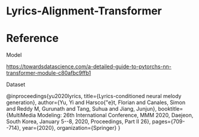 # Lyrics-Alignment-Transformer


# Reference
Model

  https://towardsdatascience.com/a-detailed-guide-to-pytorchs-nn-transformer-module-c80afbc9ffb1

Dataset

  @inproceedings{yu2020lyrics,
    title={Lyrics-conditioned neural melody generation},
    author={Yu, Yi and Harsco{\"e}t, Florian and Canales, Simon and Reddy M, Gurunath and Tang, Suhua and Jiang, Junjun},
    booktitle={MultiMedia Modeling: 26th International Conference, MMM 2020, Daejeon, South Korea, January 5--8, 2020, Proceedings, Part II 26},
    pages={709--714},
    year={2020},
    organization={Springer}
  }
